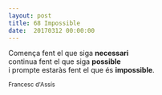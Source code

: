 ```yaml
---
layout: post
title: 68 Impossible
date:  20170312 00:00:00
---
```


Comença fent el que siga **necessari**<br />
continua fent el que siga **possible**<br />
i prompte estaràs fent el que és **impossible**.

<small>Francesc d'Assís</small>
